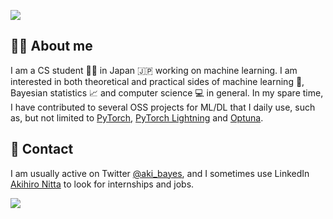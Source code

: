 [![](https://komarev.com/ghpvc/?username=akihironitta&color=orange&label=visitors)](https://github.com/antonkomarev/github-profile-views-counter)  
## 👨‍🎓 About me
I am a CS student 👨‍🎓 in Japan 🇯🇵 working on machine learning. I am interested in both theoretical and practical sides of machine learning 🤖, Bayesian statistics 📈 and computer science 💻 in general. In my spare time, I have contributed to several OSS projects for ML/DL that I daily use, such as, but not limited to [PyTorch](https://github.com/pytorch/pytorch/), [PyTorch Lightning](https://github.com/PyTorchLightning/pytorch-lightning) and [Optuna](https://github.com/optuna/optuna).

## 🤝 Contact
I am usually active on Twitter [@aki_bayes](https://twitter.com/aki_bayes), and I sometimes use LinkedIn [Akihiro Nitta](https://www.linkedin.com/in/akihironitta/) to look for internships and jobs.

<a href="https://github.com/anuraghazra/github-readme-stats">
  <img align="center" src="https://github-readme-stats.vercel.app/api?username=akihironitta&count_private=true&show_icons=true&include_all_commits=true&title_color=FFA500&icon_color=FFA500&text_color=555555" />
</a>

